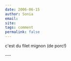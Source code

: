 ```yaml
---
date: 2006-06-15
author: Sonia
email: 
site: 
tags: comment
permalink: false
---
```


<p>c'est du filet mignon (de porc!)</p>
---